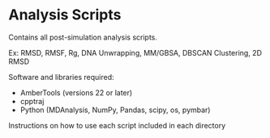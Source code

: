 # Analysis Scripts

Contains all post-simulation analysis scripts.

Ex: RMSD, RMSF, Rg, DNA Unwrapping, MM/GBSA, DBSCAN Clustering, 2D RMSD

Software and libraries required:

- AmberTools (versions 22 or later)
- cpptraj
- Python (MDAnalysis, NumPy, Pandas, scipy, os, pymbar)

Instructions on how to use each script included in each directory
